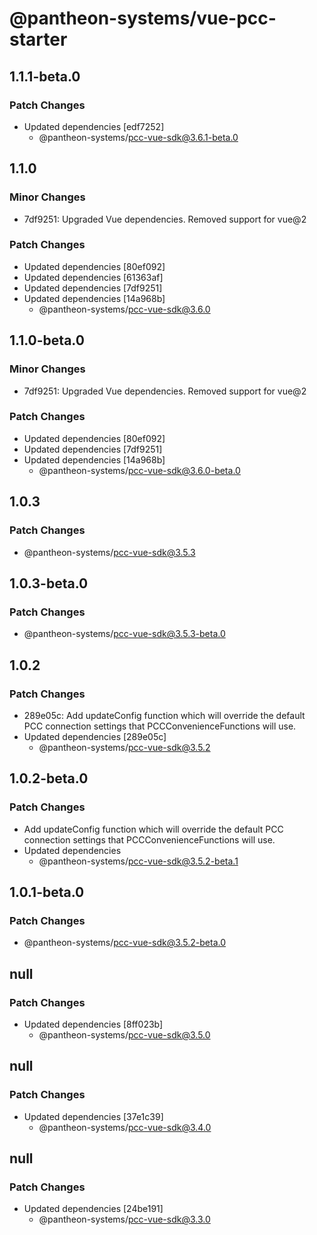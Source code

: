 # @pantheon-systems/vue-pcc-starter

## 1.1.1-beta.0

### Patch Changes

- Updated dependencies [edf7252]
  - @pantheon-systems/pcc-vue-sdk@3.6.1-beta.0

## 1.1.0

### Minor Changes

- 7df9251: Upgraded Vue dependencies. Removed support for vue@2

### Patch Changes

- Updated dependencies [80ef092]
- Updated dependencies [61363af]
- Updated dependencies [7df9251]
- Updated dependencies [14a968b]
  - @pantheon-systems/pcc-vue-sdk@3.6.0

## 1.1.0-beta.0

### Minor Changes

- 7df9251: Upgraded Vue dependencies. Removed support for vue@2

### Patch Changes

- Updated dependencies [80ef092]
- Updated dependencies [7df9251]
- Updated dependencies [14a968b]
  - @pantheon-systems/pcc-vue-sdk@3.6.0-beta.0

## 1.0.3

### Patch Changes

- @pantheon-systems/pcc-vue-sdk@3.5.3

## 1.0.3-beta.0

### Patch Changes

- @pantheon-systems/pcc-vue-sdk@3.5.3-beta.0

## 1.0.2

### Patch Changes

- 289e05c: Add updateConfig function which will override the default PCC
  connection settings that PCCConvenienceFunctions will use.
- Updated dependencies [289e05c]
  - @pantheon-systems/pcc-vue-sdk@3.5.2

## 1.0.2-beta.0

### Patch Changes

- Add updateConfig function which will override the default PCC connection
  settings that PCCConvenienceFunctions will use.
- Updated dependencies
  - @pantheon-systems/pcc-vue-sdk@3.5.2-beta.1

## 1.0.1-beta.0

### Patch Changes

- @pantheon-systems/pcc-vue-sdk@3.5.2-beta.0

## null

### Patch Changes

- Updated dependencies [8ff023b]
  - @pantheon-systems/pcc-vue-sdk@3.5.0

## null

### Patch Changes

- Updated dependencies [37e1c39]
  - @pantheon-systems/pcc-vue-sdk@3.4.0

## null

### Patch Changes

- Updated dependencies [24be191]
  - @pantheon-systems/pcc-vue-sdk@3.3.0
